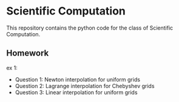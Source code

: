# Scientific Computation


This repository contains the python code for the class of Scientific Computation.


## Homework

ex 1: 

- Question 1: Newton interpolation for uniform grids
- Question 2: Lagrange interpolation for Chebyshev grids
- Question 3: Linear interpolation for uniform grids



